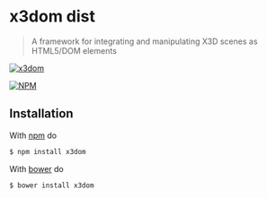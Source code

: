 # x3dom dist

> A framework for integrating and manipulating X3D scenes as HTML5/DOM elements

[![x3dom](http://www.x3dom.org/wp-content/themes/x3domnew/x3dom_logo.png)][1]

[![NPM](https://nodei.co/npm-dl/x3dom.png)](https://nodei.co/npm-dl/x3dom/)

## Installation

With [npm](https://npmjs.org/) do

```bash
$ npm install x3dom
```

With [bower](http://bower.io/) do

```bash
$ bower install x3dom
```

  [1]: http://x3dom.org "x3dom"
